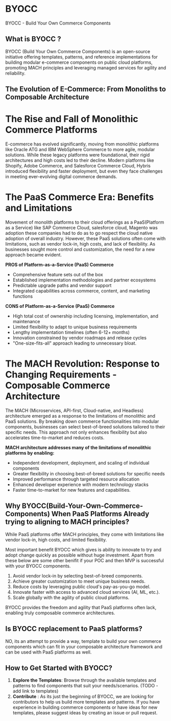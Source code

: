 # BYOCC
BYOCC - Build Your Own Commerce Components


## What is BYOCC ?
BYOCC (Build Your Own Commerce Components) is an open-source initiative offering templates, patterns, and reference implementations for building modular e-commerce components on public cloud platforms, promoting MACH principles and leveraging managed services for agility and reliability.


## The Evolution of E-Commerce: From Monoliths to Composable Architecture

# The Rise and Fall of Monolithic Commerce Platforms
E-commerce has evolved significantly, moving from monolithic platforms like Oracle ATG and IBM WebSphere Commerce to more agile, modular solutions. While these legacy platforms were foundational, their rigid architectures and high costs led to their decline. Modern platforms like Shopify, Adobe Commerce, and Salesforce Commerce Cloud, Hybris introduced flexibility and faster deployment, but even they face challenges in meeting ever-evolving digital commerce demands.


# The PaaS Commerce Era: Benefits and Limitations
Movement of monolith platforms to their cloud offerings as a PaaS(Platform as a Service) like SAP Commerce Cloud, salesforce cloud, Magento
was adoption these companies had to do as to go respect the cloud native adoption of overall industry.
However, these PaaS solutions often come with limitations, such as vendor lock-in, high costs, and lack of flexibility. As businesses sought more control and customization, the need for a new approach became evident.

**PROS of Platform-as-a-Service (PaaS) Commerce**
- Comprehensive feature sets out of the box
- Established implementation methodologies and partner ecosystems
- Predictable upgrade paths and vendor support
- Integrated capabilities across commerce, content, and marketing functions

**CONS of Platform-as-a-Service (PaaS) Commerce**
- High total cost of ownership including licensing, implementation, and maintenance
- Limited flexibility to adapt to unique business requirements
- Lengthy implementation timelines (often 6-12+ months)
- Innovation constrained by vendor roadmaps and release cycles
- "One-size-fits-all" approach leading to unnecessary bloat.


# The MACH Revolution: Response to Changing Requirements - Composable Commerce Architecture
The MACH (Microservices, API-first, Cloud-native, and Headless) architecture emerged as a response to the limitations of monolithic and PaaS solutions. By breaking down commerce functionalities into modular components, businesses can select best-of-breed solutions tailored to their specific needs. This approach not only enhances flexibility but also accelerates time-to-market and reduces costs.

**MACH architecture addresses many of the limitations of monolithic platforms by enabling:**
- Independent development, deployment, and scaling of individual components
- Greater flexibility in choosing best-of-breed solutions for specific needs
- Improved performance through targeted resource allocation
- Enhanced developer experience with modern technology stacks
- Faster time-to-market for new features and capabilities.


## Why BYOCC(Build-Your-Own-Commerce-Components) When PaaS Platforms Already trying to aligning to MACH principles?

While PaaS platforms offer MACH principles, they come with limitations like vendor lock-in, high costs, and limited flexibility.

Most important benefit BYOCC which gives is ability to innovate to try and adopt change quickly as possible without huge investment.
Apart from these below are some other benifit if your POC and then MVP is successful with your BYOCC components.
1. Avoid vendor lock-in by selecting best-of-breed components.
2. Achieve greater customization to meet unique business needs.
3. Reduce costs by leveraging public cloud's pay-as-you-go model.
4. Innovate faster with access to advanced cloud services (AI, ML, etc.).
5. Scale globally with the agility of public cloud platforms.

BYOCC provides the freedom and agility that PaaS platforms often lack, enabling truly composable commerce architectures.


## Is BYOCC replacement to PaaS platforms?
NO, its an attempt to provide a way, template to build your own commerce components which can fit in your composable architecture framework and can be used with PaaS platforms as well.

## How to Get Started with BYOCC?
1. **Explore the Templates**: Browse through the available templates and patterns to find components that suit your needs/scenarios. (TODO - add link to templates)
2. **Contribute** : As its just the beginning of BYOCC, we are looking for contributors to help us build more templates and patterns. If you have experience in building commerce components or have ideas for new templates, please suggest ideas by creating an issue or pull request.